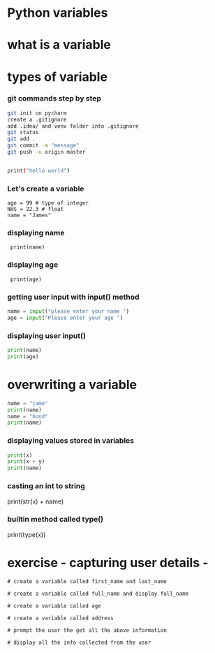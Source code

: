 # Python variables
# what is a variable
# types of variable 

### git commands step by step
```bash
git init on pycharm
create a .gitignore
add .idea/ and venv folder into .gitignore
git status
git add .
git commit -m "message"
git push -u origin master
```
```bash

print("hello world")
```
### Let's create a variable
```
age = 99 # type of integer
NHS = 22.3 # float
name = "James"
```
### displaying name 
``` print(name)```

### displaying age
``` print(age)```


### getting user input with input() method
```python
name = input("please enter your name ")
age = input("Please enter your age ")
```

### displaying user input()
```python
print(name)
print(age)
```
# overwriting a variable
```python
name = "jame"
print(name)
name = "bond"
print(name)
```
### displaying values stored in variables

```python
print(x)
print(x + y)
print(name)
````
### casting an int to string
print(str(x) + name)


### builtin method called type()
print(type(x))


# exercise - capturing user details -
```
# create a variable called first_name and last_name

# create a variable called full_name and display full_name

# create a variable called age 

# create a variable called address

# prompt the user the get all the above information

# display all the info collected from the user

```